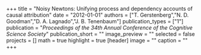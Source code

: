 +++
title = "Noisy Newtons: Unifying process and dependency accounts of causal attribution"
date = "2012-01-01"
authors = ["T. Gerstenberg","N. D. Goodman","D. A. Lagnado","J. B. Tenenbaum"]
publication_types = ["1"]
publication = "_Proceedings of the 34th Annual Conference of the Cognitive Science Society_"
publication_short = ""
image_preview = ""
selected = false
projects = []
math = true
highlight = true
[header]
image = ""
caption = ""
+++

